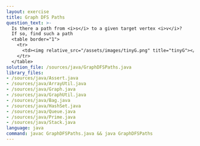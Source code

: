```yaml
---
layout: exercise
title: Graph DFS Paths
question_text: >-
  Is there a path from <i>s</i> to a given target vertex <i>v</i>?
  If so, find such a path
  <table border="1">
    <tr>
      <td><img relative_src="/assets/images/tinyG.png" title="tinyG"></td>
    </tr>
  </table>
solution_file: /sources/java/GraphDFSPaths.java
library_files:
- /sources/java/Assert.java
- /sources/java/ArrayUtil.java
- /sources/java/Graph.java
- /sources/java/GraphUtil.java
- /sources/java/Bag.java
- /sources/java/HashSet.java
- /sources/java/Queue.java
- /sources/java/Prime.java
- /sources/java/Stack.java
language: java
command: javac GraphDFSPaths.java && java GraphDFSPaths
---
```

